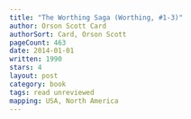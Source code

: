 ```yaml
---
title: "The Worthing Saga (Worthing, #1-3)"
author: Orson Scott Card
authorSort: Card, Orson Scott
pageCount: 463
date: 2014-01-01
written: 1990
stars: 4
layout: post
category: book
tags: read unreviewed
mapping: USA, North America
---
```

